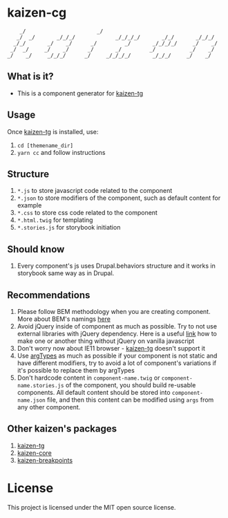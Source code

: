 # kaizen-cg

        _/                       _/
       _/  _/       _/_/_/             _/_/_/_/       _/_/       _/_/_/
      _/_/       _/    _/      _/         _/       _/_/_/_/     _/    _/
     _/  _/     _/    _/      _/       _/         _/           _/    _/
    _/    _/     _/_/_/      _/     _/_/_/_/       _/_/_/     _/    _/


## What is it?

- This is a component generator for [kaizen-tg](https://www.npmjs.com/package/@skilld/kaizen-tg)

## Usage

Once [kaizen-tg](https://www.npmjs.com/package/@skilld/kaizen-tg) is installed, use:
1. `cd [themename_dir]`
2. `yarn cc` and follow instructions

## Structure
1. `*.js` to store javascript code related to the component
2. `*.json` to store modifiers of the component, such as default content for example
3. `*.css` to store css code related to the component
4. `*.html.twig` for templating
5. `*.stories.js` for storybook initiation

## Should know
1. Every component's js uses Drupal.behaviors structure and it works in storybook same way as in Drupal.

## Recommendations

1. Please follow BEM methodology when you are creating component. More about BEM's namings [here](http://getbem.com/naming/)
2. Avoid jQuery inside of component as much as possible. Try to not use external libraries with jQuery dependency. Here is a useful [link](https://github.com/nefe/You-Dont-Need-jQuery) how to make one or another thing without jQuery on vanilla javascript
3. Don't worry now about IE11 browser - [kaizen-tg](https://www.npmjs.com/package/@skilld/kaizen-tg) doesn't support it
4. Use [argTypes](https://storybook.js.org/docs/react/api/argtypes) as much as possible if your component is not static and have different modifiers, try to avoid a lot of component's variations if it's possible to replace them by argTypes
5. Don't hardcode content in `component-name.twig` or `component-name.stories.js` of the component, you should build re-usable components. All default content should be stored into `component-name.json` file, and then this content can be modified using `args` from any other component.

## Other kaizen's packages
1. [kaizen-tg](https://www.npmjs.com/package/@skilld/kaizen-tg)
2. [kaizen-core](https://www.npmjs.com/package/@skilld/kaizen-core)
3. [kaizen-breakpoints](https://www.npmjs.com/package/@skilld/kaizen-breakpoints)

# License

This project is licensed under the MIT open source license.
